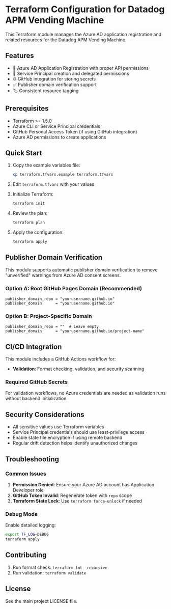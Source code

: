 # Terraform Configuration for Datadog APM Vending Machine

This Terraform module manages the Azure AD application registration and related resources for the Datadog APM Vending Machine.

## Features

- 🔐 Azure AD Application Registration with proper API permissions
- 🔑 Service Principal creation and delegated permissions
- 🌐 GitHub integration for storing secrets
- ✅ Publisher domain verification support
- 🏷️ Consistent resource tagging

## Prerequisites

- Terraform >= 1.5.0
- Azure CLI or Service Principal credentials
- GitHub Personal Access Token (if using GitHub integration)
- Azure AD permissions to create applications

## Quick Start

1. Copy the example variables file:
   ```bash
   cp terraform.tfvars.example terraform.tfvars
   ```

2. Edit `terraform.tfvars` with your values

3. Initialize Terraform:
   ```bash
   terraform init
   ```

4. Review the plan:
   ```bash
   terraform plan
   ```

5. Apply the configuration:
   ```bash
   terraform apply
   ```

## Publisher Domain Verification

This module supports automatic publisher domain verification to remove "unverified" warnings from Azure AD consent screens.

### Option A: Root GitHub Pages Domain (Recommended)
```hcl
publisher_domain_repo = "yourusername.github.io"
publisher_domain      = "yourusername.github.io"
```

### Option B: Project-Specific Domain
```hcl
publisher_domain_repo = ""  # Leave empty
publisher_domain      = "yourusername.github.io/project-name"
```



## CI/CD Integration

This module includes a GitHub Actions workflow for:

- **Validation**: Format checking, validation, and security scanning

### Required GitHub Secrets

For validation workflows, no Azure credentials are needed as validation runs without backend initialization.

## Security Considerations

- All sensitive values use Terraform variables
- Service Principal credentials should use least-privilege access
- Enable state file encryption if using remote backend
- Regular drift detection helps identify unauthorized changes

## Troubleshooting

### Common Issues

1. **Permission Denied**: Ensure your Azure AD account has Application Developer role
2. **GitHub Token Invalid**: Regenerate token with `repo` scope
3. **Terraform State Lock**: Use `terraform force-unlock` if needed

### Debug Mode

Enable detailed logging:
```bash
export TF_LOG=DEBUG
terraform apply
```

## Contributing

1. Run format check: `terraform fmt -recursive`
2. Run validation: `terraform validate`

## License

See the main project LICENSE file.